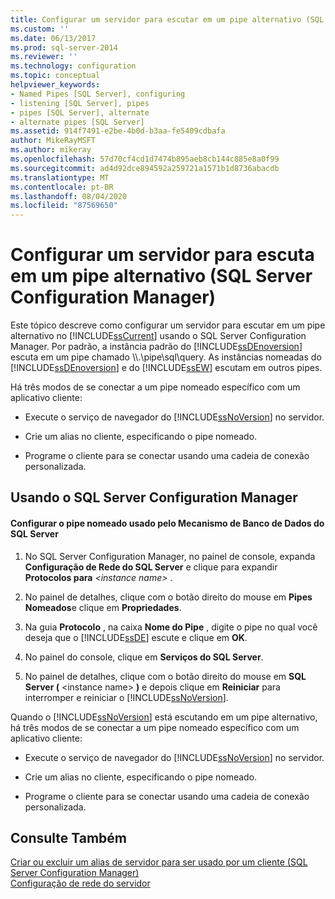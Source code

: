 ```yaml
---
title: Configurar um servidor para escutar em um pipe alternativo (SQL Server Configuration Manager) | Microsoft Docs
ms.custom: ''
ms.date: 06/13/2017
ms.prod: sql-server-2014
ms.reviewer: ''
ms.technology: configuration
ms.topic: conceptual
helpviewer_keywords:
- Named Pipes [SQL Server], configuring
- listening [SQL Server], pipes
- pipes [SQL Server], alternate
- alternate pipes [SQL Server]
ms.assetid: 914f7491-e2be-4b0d-b3aa-fe5409cdbafa
author: MikeRayMSFT
ms.author: mikeray
ms.openlocfilehash: 57d70cf4cd1d7474b895aeb8cb144c885e8a0f99
ms.sourcegitcommit: ad4d92dce894592a259721a1571b1d8736abacdb
ms.translationtype: MT
ms.contentlocale: pt-BR
ms.lasthandoff: 08/04/2020
ms.locfileid: "87569650"
---
```

# <a name="configure-a-server-to-listen-on-an-alternate-pipe-sql-server-configuration-manager"></a>Configurar um servidor para escuta em um pipe alternativo (SQL Server Configuration Manager)
  Este tópico descreve como configurar um servidor para escutar em um pipe alternativo no [!INCLUDE[ssCurrent](../../includes/sscurrent-md.md)] usando o SQL Server Configuration Manager. Por padrão, a instância padrão do [!INCLUDE[ssDEnoversion](../../includes/ssdenoversion-md.md)] escuta em um pipe chamado \\\\.\pipe\sql\query. As instâncias nomeadas do [!INCLUDE[ssDEnoversion](../../includes/ssdenoversion-md.md)] e do [!INCLUDE[ssEW](../../includes/ssew-md.md)] escutam em outros pipes.  
  
 Há três modos de se conectar a um pipe nomeado específico com um aplicativo cliente:  
  
-   Execute o serviço de navegador do [!INCLUDE[ssNoVersion](../../includes/ssnoversion-md.md)] no servidor.  
  
-   Crie um alias no cliente, especificando o pipe nomeado.  
  
-   Programe o cliente para se conectar usando uma cadeia de conexão personalizada.  
  
##  <a name="using-sql-server-configuration-manager"></a><a name="SSMSProcedure"></a> Usando o SQL Server Configuration Manager  
  
#### <a name="to-configure-the-named-pipe-used-by-the-sql-server-database-engine"></a>Configurar o pipe nomeado usado pelo Mecanismo de Banco de Dados do SQL Server  
  
1.  No SQL Server Configuration Manager, no painel de console, expanda **Configuração de Rede do SQL Server** e clique para expandir **Protocolos para** *\<instance name>* .  
  
2.  No painel de detalhes, clique com o botão direito do mouse em **Pipes Nomeados**e clique em **Propriedades**.  
  
3.  Na guia **Protocolo** , na caixa **Nome do Pipe** , digite o pipe no qual você deseja que o [!INCLUDE[ssDE](../../includes/ssde-md.md)] escute e clique em **OK**.  
  
4.  No painel do console, clique em **Serviços do SQL Server**.  
  
5.  No painel de detalhes, clique com o botão direito do mouse em **SQL Server (** \<instance name> **)** e depois clique em **Reiniciar** para interromper e reiniciar o [!INCLUDE[ssNoVersion](../../includes/ssnoversion-md.md)].  
  
 Quando o [!INCLUDE[ssNoVersion](../../includes/ssnoversion-md.md)] está escutando em um pipe alternativo, há três modos de se conectar a um pipe nomeado específico com um aplicativo cliente:  
  
-   Execute o serviço de navegador do [!INCLUDE[ssNoVersion](../../includes/ssnoversion-md.md)] no servidor.  
  
-   Crie um alias no cliente, especificando o pipe nomeado.  
  
-   Programe o cliente para se conectar usando uma cadeia de conexão personalizada.  
  
## <a name="see-also"></a>Consulte Também  
 [Criar ou excluir um alias de servidor para ser usado por um cliente &#40;SQL Server Configuration Manager&#41;](create-or-delete-a-server-alias-for-use-by-a-client.md)   
 [Configuração de rede do servidor](server-network-configuration.md)  
  
  
